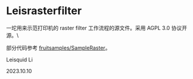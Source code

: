 # Leisrasterfilter

一坨用来示范打印机的 raster filter 工作流程的源文件。采用 AGPL 3.0 协议开源。\\

部分代码参考 [fruitsamples/SampleRaster](https://github.com/fruitsamples/SampleRaster)。

Leisquid Li

2023.10.10
